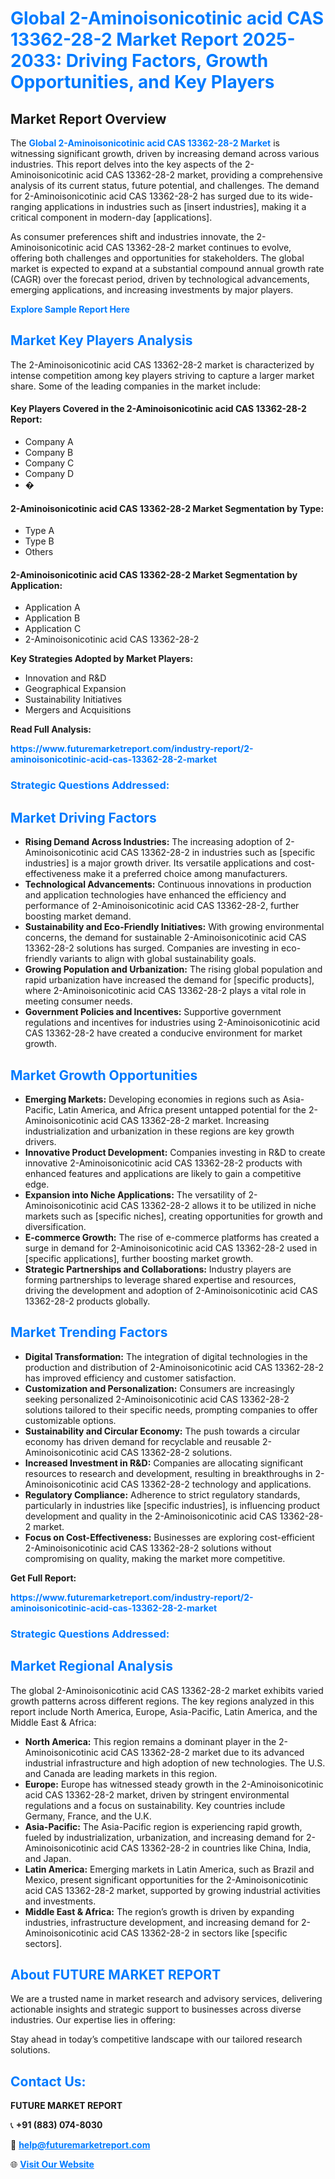 <h1 style="color: #007BFF;">Global 2-Aminoisonicotinic acid CAS 13362-28-2 Market Report 2025-2033: Driving Factors, Growth Opportunities, and Key Players</h1>

<section id="overview">
<h2>Market Report Overview</h2>
<p>The <a href="https://www.futuremarketreport.com/industry-report/2-aminoisonicotinic-acid-cas-13362-28-2-market" style="color: #007BFF; text-decoration: none;"><strong>Global 2-Aminoisonicotinic acid CAS 13362-28-2 Market</strong></a> is witnessing significant growth, driven by increasing demand across various industries. This report delves into the key aspects of the 2-Aminoisonicotinic acid CAS 13362-28-2 market, providing a comprehensive analysis of its current status, future potential, and challenges. The demand for 2-Aminoisonicotinic acid CAS 13362-28-2 has surged due to its wide-ranging applications in industries such as [insert industries], making it a critical component in modern-day [applications].</p>
<p>As consumer preferences shift and industries innovate, the 2-Aminoisonicotinic acid CAS 13362-28-2 market continues to evolve, offering both challenges and opportunities for stakeholders. The global market is expected to expand at a substantial compound annual growth rate (CAGR) over the forecast period, driven by technological advancements, emerging applications, and increasing investments by major players.</p>
</section>

<section id="overview">
<p><a href="https://www.futuremarketreport.com/request-sample/reportId=116521" style="color: #007BFF; text-decoration: none;"><strong>Explore Sample Report Here</strong></a></p>
</section>

<section id="key-players">
<h2 style="color: #007BFF;">Market Key Players Analysis</h2>
<p>The 2-Aminoisonicotinic acid CAS 13362-28-2 market is characterized by intense competition among key players striving to capture a larger market share. Some of the leading companies in the market include:</p>
<h4>Key Players Covered in the 2-Aminoisonicotinic acid CAS 13362-28-2 Report:</h4>
<ul><li>Company A</li><li>Company B</li><li>Company C</li><li>Company D</li><li>�</li></ul>
<h4>2-Aminoisonicotinic acid CAS 13362-28-2 Market Segmentation by Type:</h4>
<ul><li>Type A</li><li>Type B</li><li>Others</li></ul>

<h4>2-Aminoisonicotinic acid CAS 13362-28-2 Market Segmentation by Application:</h4>
<ul><li>Application A</li><li>Application B</li><li>Application C</li><li>2-Aminoisonicotinic acid CAS 13362-28-2</li></ul>
<p><strong>Key Strategies Adopted by Market Players:</strong></p>
<ul>
<li>Innovation and R&D</li>
<li>Geographical Expansion</li>
<li>Sustainability Initiatives</li>
<li>Mergers and Acquisitions</li>
</ul>
</section>

<section>
<p><strong>Read Full Analysis: </strong></p><a href="https://www.futuremarketreport.com/industry-report/2-aminoisonicotinic-acid-cas-13362-28-2-market" style="color: #007BFF; text-decoration: none;"><strong>https://www.futuremarketreport.com/industry-report/2-aminoisonicotinic-acid-cas-13362-28-2-market</strong></a>
<h3 style="color: #007BFF;">Strategic Questions Addressed:</h3>
</section>

<section id="driving-factors">
<h2 style="color: #007BFF;">Market Driving Factors</h2>
<ul>
<li><strong>Rising Demand Across Industries:</strong> The increasing adoption of 2-Aminoisonicotinic acid CAS 13362-28-2 in industries such as [specific industries] is a major growth driver. Its versatile applications and cost-effectiveness make it a preferred choice among manufacturers.</li>
<li><strong>Technological Advancements:</strong> Continuous innovations in production and application technologies have enhanced the efficiency and performance of 2-Aminoisonicotinic acid CAS 13362-28-2, further boosting market demand.</li>
<li><strong>Sustainability and Eco-Friendly Initiatives:</strong> With growing environmental concerns, the demand for sustainable 2-Aminoisonicotinic acid CAS 13362-28-2 solutions has surged. Companies are investing in eco-friendly variants to align with global sustainability goals.</li>
<li><strong>Growing Population and Urbanization:</strong> The rising global population and rapid urbanization have increased the demand for [specific products], where 2-Aminoisonicotinic acid CAS 13362-28-2 plays a vital role in meeting consumer needs.</li>
<li><strong>Government Policies and Incentives:</strong> Supportive government regulations and incentives for industries using 2-Aminoisonicotinic acid CAS 13362-28-2 have created a conducive environment for market growth.</li>
</ul>
</section>

<section id="growth-opportunities">
<h2 style="color: #007BFF;">Market Growth Opportunities</h2>
<ul>
<li><strong>Emerging Markets:</strong> Developing economies in regions such as Asia-Pacific, Latin America, and Africa present untapped potential for the 2-Aminoisonicotinic acid CAS 13362-28-2 market. Increasing industrialization and urbanization in these regions are key growth drivers.</li>
<li><strong>Innovative Product Development:</strong> Companies investing in R&D to create innovative 2-Aminoisonicotinic acid CAS 13362-28-2 products with enhanced features and applications are likely to gain a competitive edge.</li>
<li><strong>Expansion into Niche Applications:</strong> The versatility of 2-Aminoisonicotinic acid CAS 13362-28-2 allows it to be utilized in niche markets such as [specific niches], creating opportunities for growth and diversification.</li>
<li><strong>E-commerce Growth:</strong> The rise of e-commerce platforms has created a surge in demand for 2-Aminoisonicotinic acid CAS 13362-28-2 used in [specific applications], further boosting market growth.</li>
<li><strong>Strategic Partnerships and Collaborations:</strong> Industry players are forming partnerships to leverage shared expertise and resources, driving the development and adoption of 2-Aminoisonicotinic acid CAS 13362-28-2 products globally.</li>
</ul>
</section>

<section id="trending-factors">
<h2 style="color: #007BFF;">Market Trending Factors</h2>
<ul>
<li><strong>Digital Transformation:</strong> The integration of digital technologies in the production and distribution of 2-Aminoisonicotinic acid CAS 13362-28-2 has improved efficiency and customer satisfaction.</li>
<li><strong>Customization and Personalization:</strong> Consumers are increasingly seeking personalized 2-Aminoisonicotinic acid CAS 13362-28-2 solutions tailored to their specific needs, prompting companies to offer customizable options.</li>
<li><strong>Sustainability and Circular Economy:</strong> The push towards a circular economy has driven demand for recyclable and reusable 2-Aminoisonicotinic acid CAS 13362-28-2 solutions.</li>
<li><strong>Increased Investment in R&D:</strong> Companies are allocating significant resources to research and development, resulting in breakthroughs in 2-Aminoisonicotinic acid CAS 13362-28-2 technology and applications.</li>
<li><strong>Regulatory Compliance:</strong> Adherence to strict regulatory standards, particularly in industries like [specific industries], is influencing product development and quality in the 2-Aminoisonicotinic acid CAS 13362-28-2 market.</li>
<li><strong>Focus on Cost-Effectiveness:</strong> Businesses are exploring cost-efficient 2-Aminoisonicotinic acid CAS 13362-28-2 solutions without compromising on quality, making the market more competitive.</li>
</ul>
</section>

<section>
<p><strong>Get Full Report: </strong></p><a href="https://www.futuremarketreport.com/industry-report/2-aminoisonicotinic-acid-cas-13362-28-2-market" style="color: #007BFF; text-decoration: none;"><strong>https://www.futuremarketreport.com/industry-report/2-aminoisonicotinic-acid-cas-13362-28-2-market</strong></a>
<h3 style="color: #007BFF;">Strategic Questions Addressed:</h3>
</section>


<section id="regional-analysis">
<h2 style="color: #007BFF;">Market Regional Analysis</h2>
<p>The global 2-Aminoisonicotinic acid CAS 13362-28-2 market exhibits varied growth patterns across different regions. The key regions analyzed in this report include North America, Europe, Asia-Pacific, Latin America, and the Middle East & Africa:</p>
<ul>
<li><strong>North America:</strong> This region remains a dominant player in the 2-Aminoisonicotinic acid CAS 13362-28-2 market due to its advanced industrial infrastructure and high adoption of new technologies. The U.S. and Canada are leading markets in this region.</li>
<li><strong>Europe:</strong> Europe has witnessed steady growth in the 2-Aminoisonicotinic acid CAS 13362-28-2 market, driven by stringent environmental regulations and a focus on sustainability. Key countries include Germany, France, and the U.K.</li>
<li><strong>Asia-Pacific:</strong> The Asia-Pacific region is experiencing rapid growth, fueled by industrialization, urbanization, and increasing demand for 2-Aminoisonicotinic acid CAS 13362-28-2 in countries like China, India, and Japan.</li>
<li><strong>Latin America:</strong> Emerging markets in Latin America, such as Brazil and Mexico, present significant opportunities for the 2-Aminoisonicotinic acid CAS 13362-28-2 market, supported by growing industrial activities and investments.</li>
<li><strong>Middle East & Africa:</strong> The region’s growth is driven by expanding industries, infrastructure development, and increasing demand for 2-Aminoisonicotinic acid CAS 13362-28-2 in sectors like [specific sectors].</li>
</ul>
</section>

<footer>
<h2 style="color: #007BFF;">About FUTURE MARKET REPORT</h2>
<p>We are a trusted name in market research and advisory services, delivering actionable insights and strategic support to businesses across diverse industries. Our expertise lies in offering:</p>

<p>Stay ahead in today’s competitive landscape with our tailored research solutions.</p>

<h2 style="color: #007BFF;">Contact Us:</h2>
<p><strong>FUTURE MARKET REPORT</strong></p>
<p>📞 <strong>+91 (883) 074-8030</strong></p>
<p>📧 <strong><a href="mailto:help@futuremarketreport.com" style="color: #007BFF;">help@futuremarketreport.com</a></strong></p>
<p>🌐 <strong><a href="https://www.futuremarketreport.com/" style="color: #007BFF;">Visit Our Website</a></strong></p>
</footer>